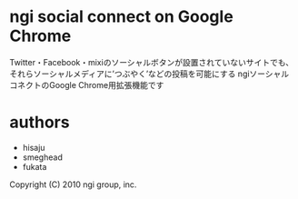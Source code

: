# ngi social connect on Google Chrome

Twitter・Facebook・mixiのソーシャルボタンが設置されていないサイトでも、
それらソーシャルメディアに’つぶやく’などの投稿を可能にする
ngiソーシャルコネクトのGoogle Chrome用拡張機能です

# authors
 - hisaju
 - smeghead
 - fukata

Copyright (C) 2010 ngi group, inc. 
